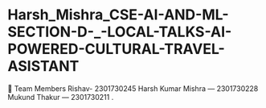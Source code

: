 # Harsh_Mishra_CSE-AI-AND-ML-SECTION-D-_-LOCAL-TALKS-AI-POWERED-CULTURAL-TRAVEL-ASISTANT
 👥 Team Members Rishav- 2301730245  Harsh Kumar Mishra — 2301730228  Mukund Thakur — 2301730211  .   
